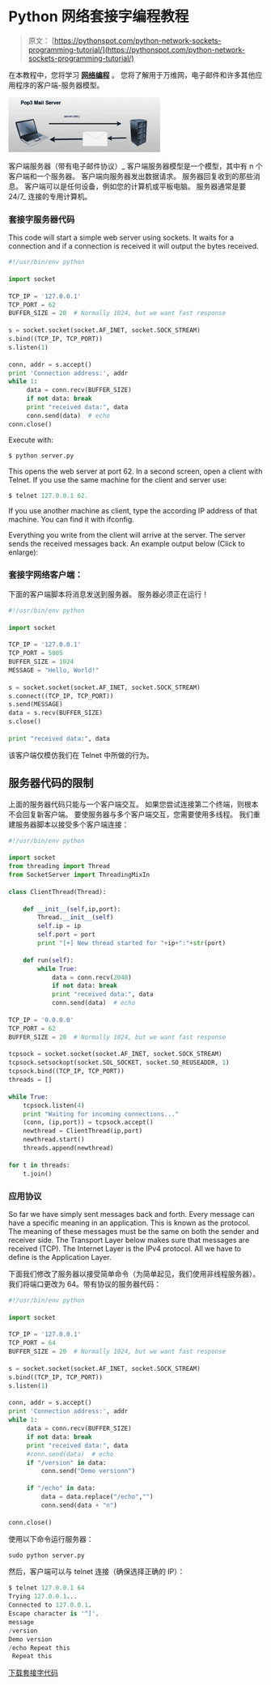 # Python 网络套接字编程教程

> 原文： [https://pythonspot.com/python-network-sockets-programming-tutorial/](https://pythonspot.com/python-network-sockets-programming-tutorial/)

在本教程中，您将学习 [**网络编程**](https://pythonspot.com/en/network/) 。 您将了解用于万维网，电子邮件和许多其他应用程序的客户端-服务器模型。

![client server](img/7ebef81ff83b49c4f531247f8fb26cc7.jpg)

客户端服务器（带有电子邮件协议）_ 客户端服务器模型是一个模型，其中有 n 个客户端和一个服务器。 客户端向服务器发出数据请求。 服务器回复收到的那些消息。 客户端可以是任何设备，例如您的计算机或平板电脑。 服务器通常是要 24/7_ 连接的专用计算机。

### 套接字服务器代码

This code will start a simple web server using sockets. It waits for a connection and if a connection is received it will output the bytes received.

```py
#!/usr/bin/env python

import socket

TCP_IP = '127.0.0.1'
TCP_PORT = 62
BUFFER_SIZE = 20  # Normally 1024, but we want fast response

s = socket.socket(socket.AF_INET, socket.SOCK_STREAM)
s.bind((TCP_IP, TCP_PORT))
s.listen(1)

conn, addr = s.accept()
print 'Connection address:', addr
while 1:
     data = conn.recv(BUFFER_SIZE)
     if not data: break
     print "received data:", data
     conn.send(data)  # echo
conn.close()

```

Execute with:

```py
$ python server.py

```

This opens the web server at port 62\. In a second screen, open a client with Telnet. If you use the same machine for the client and server use:

```py
$ telnet 127.0.0.1 62.

```

If you use another machine as client, type the according IP address of that machine. You can find it with ifconfig.

Everything you write from the client will arrive at the server. The server sends the received messages back. An example output below (Click to enlarge):

### 套接字网络客户端：

下面的客户端脚本将消息发送到服务器。 服务器必须正在运行！

```py
#!/usr/bin/env python

import socket

TCP_IP = '127.0.0.1'
TCP_PORT = 5005
BUFFER_SIZE = 1024
MESSAGE = "Hello, World!"

s = socket.socket(socket.AF_INET, socket.SOCK_STREAM)
s.connect((TCP_IP, TCP_PORT))
s.send(MESSAGE)
data = s.recv(BUFFER_SIZE)
s.close()

print "received data:", data

```

该客户端仅模仿我们在 Telnet 中所做的行为。

## 服务器代码的限制

上面的服务器代码只能与一个客户端交互。 如果您尝试连接第二个终端，则根本不会回复新客户端。 要使服务器与多个客户端交互，您需要使用多线程。 我们重建服务器脚本以接受多个客户端连接：

```py
#!/usr/bin/env python

import socket
from threading import Thread
from SocketServer import ThreadingMixIn

class ClientThread(Thread):

    def __init__(self,ip,port):
        Thread.__init__(self)
        self.ip = ip
        self.port = port
        print "[+] New thread started for "+ip+":"+str(port)

    def run(self):
        while True:
            data = conn.recv(2048)
            if not data: break
            print "received data:", data
            conn.send(data)  # echo

TCP_IP = '0.0.0.0'
TCP_PORT = 62
BUFFER_SIZE = 20  # Normally 1024, but we want fast response

tcpsock = socket.socket(socket.AF_INET, socket.SOCK_STREAM)
tcpsock.setsockopt(socket.SOL_SOCKET, socket.SO_REUSEADDR, 1)
tcpsock.bind((TCP_IP, TCP_PORT))
threads = []

while True:
    tcpsock.listen(4)
    print "Waiting for incoming connections..."
    (conn, (ip,port)) = tcpsock.accept()
    newthread = ClientThread(ip,port)
    newthread.start()
    threads.append(newthread)

for t in threads:
    t.join()

```

### 应用协议

So far we have simply sent messages back and forth. Every message can have a specific meaning in an application. This is known as the protocol. The meaning of these messages must be the same on both the sender and receiver side. The Transport Layer below makes sure that messages are received (TCP). The Internet Layer is the IPv4 protocol. All we have to define is the Application Layer.

下面我们修改了服务器以接受简单命令（为简单起见，我们使用非线程服务器）。 我们将端口更改为 64。带有协议的服务器代码：

```py
#!/usr/bin/env python

import socket

TCP_IP = '127.0.0.1'
TCP_PORT = 64
BUFFER_SIZE = 20  # Normally 1024, but we want fast response

s = socket.socket(socket.AF_INET, socket.SOCK_STREAM)
s.bind((TCP_IP, TCP_PORT))
s.listen(1)

conn, addr = s.accept()
print 'Connection address:', addr
while 1:
     data = conn.recv(BUFFER_SIZE)
     if not data: break
     print "received data:", data
     #conn.send(data)  # echo
     if "/version" in data:
         conn.send("Demo versionn")

     if "/echo" in data:
         data = data.replace("/echo","")
         conn.send(data + "n")

conn.close()

```

使用以下命令运行服务器：

```py
sudo python server.py

```

然后，客户端可以与 telnet 连接（确保选择正确的 IP）：

```py
$ telnet 127.0.0.1 64
Trying 127.0.0.1...
Connected to 127.0.0.1.
Escape character is '^]'.
message
/version
Demo version
/echo Repeat this
 Repeat this

```

[下载套接字代码](https://pythonspot.com/en/download-code/?id=L3dwLWNvbnRlbnQvdXBsb2Fkcy8yMDE2LzA4L3NvY2tldHNUdXRvcmlhbC56aXA=)